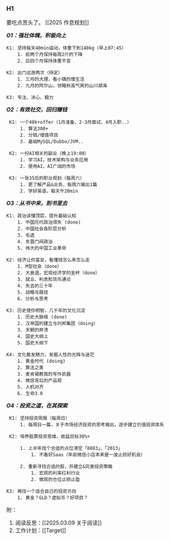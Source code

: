 
### H1

要吃点苦头了。 [[2025 作息规划]]


***O1：强壮体魄，积极向上***  

	K1: 坚持每天40min运动，体重下到140kg（早上07:45）
		1. 前两个月保持每周2斤的下降
		2. 后四个月保持体重不变
	
	K2: 出门远游两次（待定）
		1. 三月的大理，看小镇的慢生活
		2. 九月的阿尔山，领略秋高气爽的山川湖海
		
	K3: 专注、决心、毅力


***O2：有效社交，回归赚钱***  

	 K1: 一个40k+offer（1月准备、2-3月面试、4月入职..）
		 1. 算法300+
		 2. 分销/增值项目
		 3. 基础MySQL/Dubbo/JVM..
	 
	 K2: 一份AI相关的副业（晚上19:00）
		 1. 学习AI，技术架构与业务应用
		 2. 使用AI，AI广阔的市场
	 
	 K3: 一张35后的职业规划（每周六）
		 1. 更了解产品&业务，每周六输出1篇
		 2. 学好英语，每天午20min


***O3：从书中来，到书里去***

	K1: 政治读懂顶层，提升基础认知
		1. 中国历代政治得失 (done)
		2. 中国社会各阶层分析
		3. 毛选
		4. 东晋门阀政治
		5. 伟大的中国工业革命
	
    K2: 经济让你富足，看懂钱怎么来怎么走
	    1. M型社会（done）
	    2. 大衰退，宏观经济学的圣杯（done）
	    3. 就业、利息和货币通论
	    4. 失去的三十年
	    5. 战略与路径
	    6. 分析与思考
	
    K3: 历史使你明智，几千年的文化沉淀
		1. 历史大脉络 (done)
		2. 汉帝国的建立与刘邦集团（doing）
		3. 天朝的奔溃
		4. 国史大纲上
		5. 国史大纲下
	
    K4: 文化散发魅力，发掘人性的光辉与迷茫
	    1. 黄金时代 (doing)
	    2. 算法之美
	    3. 麦肯锡教我的写作武器
	    4. 微信背后的产品观
	    5. 人机对齐
	    6. 生命3.0


***O4：投资之道，在其探索***

	 K1: 坚持投资周报（每周日）
		 1. 每周日一篇，关于市场经济投资的思考输出，逐步建立价值投资体系 
	 
	 K2: 培养股票投资思维，收益目标30%+
	 
		 1. 上半年找个合适的点位清空「8083」、「2013」
			 1. 不看好Saas（年前微信小店本来是一波止损好机会）
		
		 2. 重新寻找合适的股，并建立&完善投资策略
			 1. 宏观的利率红利行业 
			 2. 微观的仓位止损止盈
		
	K3: 再找一个适合自己的投资方向
		1. 黄金？GLD？虚拟币？好项目？



附：

1.  阅读反思：[[2025.03.09 关于阅读]]
2.  工作计划：[[Target]]
